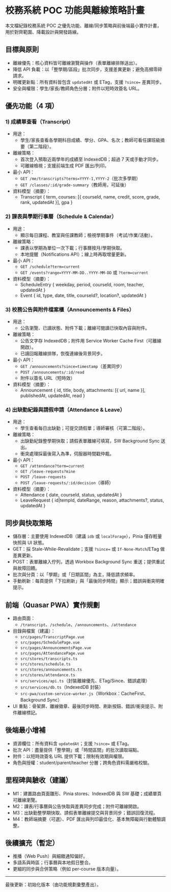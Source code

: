 # 校務系統 POC 功能與離線策略計畫

本文檔紀錄校務系統 POC 之優先功能、離線/同步策略與前後端最小實作計畫，用於對齊範圍、降載設計與開發路線。

## 目標與原則
- 離線優先：核心資料皆可離線瀏覽與操作（表單離線排隊送出）。
- 降低 API 負載：以「整學期/區段」批次同步，支援差異更新；避免高頻零碎請求。
- 明確更新點：所有資料皆包含 `updatedAt` 或 ETag，支援 `?since=` 差異同步。
- 安全與權限：學生/家長/教師角色分層；附件以短時效簽名 URL。

## 優先功能（4 項）

### 1) 成績單查看（Transcript）
- 用途：
  - 學生/家長查看各學期科目成績、學分、GPA、名次；教師可看任課班級摘要（第二階段）。
- 離線策略：
  - 首次登入預取近兩學年的成績至 IndexedDB；超過 7 天或手動才同步。
  - 可離線檢視；支援前端生成 PDF 匯出/列印。
- 最小 API：
  - `GET /me/transcripts?terms=YYYY-1,YYYY-2`（批次多學期）
  - `GET /classes/:id/grade-summary`（教師用，可延後）
- 資料模型（摘要）：
  - Transcript { term, courses: [{ courseId, name, credit, score, grade, rank, updatedAt }], gpa }

### 2) 課表與學期行事曆（Schedule & Calendar）
- 用途：
  - 顯示每日課程、教室與任課教師；檢視學期事件（考試/作業/活動）。
- 離線策略：
  - 課表以學期為單位一次下載；行事曆按月/學期快取。
  - 本地提醒（Notifications API）；線上時再取增量更新。
- 最小 API：
  - `GET /schedule?term=current`
  - `GET /events?range=YYYY-MM-DD..YYYY-MM-DD` 或 `?term=current`
- 資料模型（摘要）：
  - ScheduleEntry { weekday, period, courseId, room, teacher, updatedAt }
  - Event { id, type, date, title, courseId?, location?, updatedAt }

### 3) 校務公告與附件檔案櫃（Announcements & Files）
- 用途：
  - 公告瀏覽、已讀狀態、附件下載；離線可閱讀已快取內容與附件。
- 離線策略：
  - 公告文字存 IndexedDB；附件用 Service Worker Cache First（可離線開啟）。
  - 已讀回報離線排隊，恢復連線後背景同步。
- 最小 API：
  - `GET /announcements?since=timestamp`（差異同步）
  - `POST /announcements/:id/read`
  - 附件以簽名 URL（短時效）
- 資料模型（摘要）：
  - Announcement { id, title, body, attachments: [{ url, name }], publishedAt, updatedAt, read }

### 4) 出缺勤紀錄與請假申請（Attendance & Leave）
- 用途：
  - 學生查看每日出缺勤；可提交請假單；導師審核（可第二階段）。
- 離線策略：
  - 出缺勤紀錄整學期快取；請假表單離線可填寫，SW Background Sync 送出。
  - 衝突處理採最後寫入為準，伺服器時間戳仲裁。
- 最小 API：
  - `GET /attendance?term=current`
  - `GET /leave-requests?mine`
  - `POST /leave-requests`
  - `POST /leave-requests/:id/decision`（導師）
- 資料模型（摘要）：
  - Attendance { date, courseId, status, updatedAt }
  - LeaveRequest { id|tempId, dateRange, reason, attachments?, status, updatedAt }

## 同步與快取策略
- 儲存層：主要使用 IndexedDB（建議 `idb` 或 `localForage`），Pinia 僅存輕量快照與 UI 狀態。
- GET：採 Stale-While-Revalidate；支援 `?since=` 或 `If-None-Match`/ETag 做差異更新。
- POST：表單離線入佇列，透過 Workbox Background Sync 重送；提供重試與故障回饋。
- 批次與分頁：以「學期」或「日期區間」為主，降低請求頻率。
- 手動刷新：每頁提供「下拉刷新」與「最後同步時間」顯示；錯誤與衝突明確提示。

## 前端（Quasar PWA）實作規劃
- 路由頁面：
  - `/transcript`、`/schedule`、`/announcements`、`/attendance`
- 目錄與檔案（建議）：
  - `src/pages/TranscriptPage.vue`
  - `src/pages/SchedulePage.vue`
  - `src/pages/AnnouncementsPage.vue`
  - `src/pages/AttendancePage.vue`
  - `src/stores/transcripts.ts`
  - `src/stores/schedule.ts`
  - `src/stores/announcements.ts`
  - `src/stores/attendance.ts`
  - `src/services/api.ts`（封裝離線優先、ETag/Since、錯誤處理）
  - `src/services/db.ts`（IndexedDB 封裝）
  - `src-pwa/custom-service-worker.js`（Workbox：CacheFirst、Background Sync）
- UI 重點：骨架屏、離線徽章、最後同步時間、刷新按鈕、錯誤/衝突提示、附件離線標記。

## 後端最小增補
- 資源欄位：所有資料含 `updatedAt`；支援 `?since=` 或 ETag。
- 批次 API：盡量提供「整學期」或「時間區間」的批次讀取端點。
- 附件：以短時效簽名 URL 提供下載；限制有效期與權限。
- 角色與授權：student/parent/teacher 分層；跨角色資料需嚴格校驗。

## 里程碑與驗收（建議）
- M1：建置路由頁面雛形、Pinia stores、IndexedDB 與 SW 基礎；成績單頁可離線瀏覽。
- M2：課表/行事曆與公告快取與差異同步完成；附件可離線開啟。
- M3：出缺勤整學期快取、請假表單離線提交與背景同步；錯誤回復流程。
- M4：教師端摘要（可選）、PDF 匯出與列印最佳化、基本無障礙與行動體驗調整。

## 後續擴充（暫定）
- 推播（Web Push）與細緻通知偏好。
- 多語系與時區；行事曆與本地假日整合。
- 更細的同步與合併策略（例如 per-course 版本向量）。

---
最後更新：初始化版本（由功能規劃彙整產出）。
